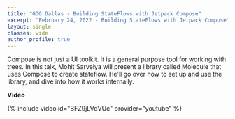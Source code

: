 ```yaml
---
title: "GDG Dallas - Building StateFlows with Jetpack Compose"
excerpt: "February 24, 2022 - Building StateFlows with Jetpack Compose"
layout: single
classes: wide
author_profile: true
---
```


Compose is not just a UI toolkit. It is a general purpose tool for working with trees. In this talk, Mohit Sarveiya will present a library called Molecule that uses Compose to create stateflow. He'll go over how to set up and use the library, and dive into how it works internally.

**Video**

{% include video id="BFZ9jLVdVUc" provider="youtube" %}
